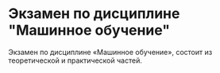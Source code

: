 # Экзамен по дисциплине "Машинное обучение"

Экзамен по дисциплине «Машинное обучение», состоит из теоретической и практической частей.
